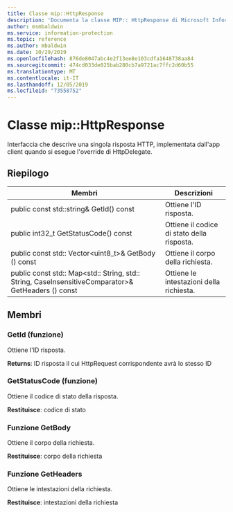 ```yaml
---
title: Classe mip::HttpResponse
description: 'Documenta la classe MIP:: HttpResponse di Microsoft Information Protection (MIP) SDK.'
author: msmbaldwin
ms.service: information-protection
ms.topic: reference
ms.author: mbaldwin
ms.date: 10/29/2019
ms.openlocfilehash: 876de8047abc4e2f13ee8e103cdfa1648738aa84
ms.sourcegitcommit: 474cd033de025bab280cb7a9721ac7ffc2d60b55
ms.translationtype: MT
ms.contentlocale: it-IT
ms.lasthandoff: 12/05/2019
ms.locfileid: "73558752"
---
```

# <a name="class-miphttpresponse"></a>Classe mip::HttpResponse 
Interfaccia che descrive una singola risposta HTTP, implementata dall'app client quando si esegue l'override di HttpDelegate.
  
## <a name="summary"></a>Riepilogo
 Membri                        | Descrizioni                                
--------------------------------|---------------------------------------------
public const std::string& GetId() const  |  Ottiene l'ID risposta.
public int32_t GetStatusCode() const  |  Ottiene il codice di stato della risposta.
public const std:: Vector\<uint8_t\>& GetBody () const  |  Ottiene il corpo della richiesta.
public const std:: Map\<std:: String, std:: String, CaseInsensitiveComparator\>& GetHeaders () const  |  Ottiene le intestazioni della richiesta.
  
## <a name="members"></a>Membri
  
### <a name="getid-function"></a>GetId (funzione)
Ottiene l'ID risposta.

  
**Returns**: ID risposta il cui HttpRequest corrispondente avrà lo stesso ID
  
### <a name="getstatuscode-function"></a>GetStatusCode (funzione)
Ottiene il codice di stato della risposta.

  
**Restituisce**: codice di stato
  
### <a name="getbody-function"></a>Funzione GetBody
Ottiene il corpo della richiesta.

  
**Restituisce**: corpo della richiesta
  
### <a name="getheaders-function"></a>Funzione GetHeaders
Ottiene le intestazioni della richiesta.

  
**Restituisce**: intestazioni della richiesta